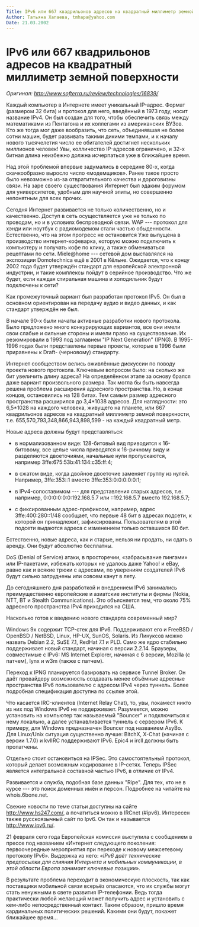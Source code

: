 ```yaml
---
Title: IPv6 или 667 квадрильонов адресов на квадратный миллиметр земной поверхности
Author: Татьяна Хапаева, tmhapa@yahoo.com
Date: 21.03.2002
---
```



IPv6 или 667 квадрильонов адресов на квадратный миллиметр земной поверхности
============================================================================

_Оригинал: http://www.softerra.ru/review/technologies/16839/_

 

Каждый компьютер в Интернете имеет уникальный IP-адрес. Формат (размером
32 бита) и протокол для него, введённый в 1973 году, носит название
IPv4. Он был создан для того, чтобы обеспечить связь между математиками
из Пентагона и их коллегами из американских ВУЗов. Кто же тогда мог даже
вообразить, что сеть, объединявшая не более сотни машин, будет развивать
такими дикими темпами, и к началу нового тысячелетия число ее обитателей
достигнет нескольких миллионов человек! Увы, колличество IP-адресов
ограничено, и 32-х битная длина неизбежно должна исчерпаться уже в
ближайшее время.

Над этой проблемой впервые задумались в середине 80-х, когда
скачкообразно выросло число «модемщиков». Ранее такое просто было
невозможно из-за отвратительного качества и дороговизны связи. На заре
своего существования Интернет был эдаким форумом для университетов,
удобным для научной элиты, но совершенно непонятным для всех прочих.

Сегодня Интернет развивается не только количественно, но и качественно.
Доступ в сеть осуществляется уже не только по проводам, но и в условиях
беспроводной связи. WAP --- протокол для хэнди или ноутбук с
радиомодемом стали частью обыденности. Естественно, что на этом прогресс
не остановится Уже выпущена в производство интернет-кофеварка, которую
можно подключить к компьютеру и получать кофе по клику, а также
обмениваться рецептами по сети. Miele@home --- сетевой дом выставлялся
на экспозиции Domotechnica ещё в 2001 в Кёльне. Ожидается, что к концу
2002 года будет утверждён стандарт для европейской электронной
индустрии, и такие комплексы пойдут в серийное производство. Что же
будет, если каждая стиральная машина и холодильник будут подключены к
сети?

Как промежуточный вариант был разработан протокол IPv5. Он был в
основном ориентирован на передачу аудио и видео данных, и как стандарт
утверждён не был.

В начале 90-х были начаты активные разработки нового протокола. Было
предложено много конкурирующих вариантов, все они имели свои слабые и
сильные стороны и имели право на существование. Их резюмировали в 1993
под заглавием "IP Next Generation" (IPNG). В 1995-1996 годах были
представлены первые проекты, которые в 1996 были приравнены к Draft-
(черновому) стандарту.

Интернет сообществом велись оживлённые дискуссии по поводу проекта
нового протокола. Ключевым вопросом было: на сколько же бит увеличить
длину адреса? На определённом этапе за основу брался даже вариант
произвольного размера. Так могла бы быть навсегда решена проблема
расширения адресного пространства. Но, в конце концов, остановились на
128 битах. Тем самым размер адресного пространства расширился до
3,4\*1038 адресов. Для наглядности: это 6,5\*1028 на каждого человека,
живущего на планете, или 667 квадрильонов адресов на квадратный
миллиметр земной поверхности, т.е. 655,570,793,348,866,943,898,599 -
на каждый квадратный метр.

Новые адреса должны будут представляться:

- в нормализованном виде: 128-битовый вид приводится к 16-битовому, все
целые числа приводятся к 16-ричному виду и разделяются двоеточиями,
начальные нули пропускаются, например 3ffe:675:53b:41:134:c35:ff:4;

- в сжатом виде, когда двойное двоеточие заменяет группу из нулей.
Например, 3ffe:353::1 вместо 3ffe:353:0:0:0:0:0:1;

- в IPv4-сопоставимом --- для представления старых адресов, т.е. например,
0:0:0:0:0:0:192.168.5.7 или ::192.168.5.7 вместо 192.168.5.7;

- с фиксированным адрес-префиксом, например, адрес 3ffe:400:280::1/48
сообщает, что первые 48 бит в адресах подсети, к которой он принадлежит,
зафиксированы. Пользователям в этой подсети выдаются адреса с изменением
только оставшихся 80 бит.

Естественно, новые адреса, как и старые, нельзя ни продать, ни сдать в
аренду. Они будут абсолютно бесплатны.

DoS (Denial of Service) атаки, в просторечии, «забрасывание пингами» или
IP-пакетами, избежать которых не удалось даже Yahoo! и eBay, равно как и
всякие трюки с адресами, по уверениям создателей IPv6 будут сильно
затруднены или совсем канут в лету.

До сегодняшнего дня разработкой и внедрением IPv6 занимались
преимущественно европейские и азиатские институты и фирмы (Nokia, NTT,
BT и Stealth Communications). Это объясняется тем, что около 75%
адресного пространства IPv4 приходится на США.

Насколько готов к введению нового стандарта современный мир?

Windows 9x содержит TCP-стек для IPv6. Поддерживают его и FreeBSD /
OpenBSD / NetBSD, Linux, HP-UX, SunOS, Solaris. Из Линуксов можно
назвать Debian 2.2, SuSE 7.1, RedHat 7.1 и PLD. Само же ядро стабильно
поддерживает новый стандарт, начиная с версии 2.2.14. Браузеры,
совместимые с IPv6: MS Internet Explorer, начиная с 6 версии, Mozilla (с
патчем), lynx и w3m (также с патчем).

Переход к IPNG планируется базировать на сервисе Tunnel Broker. Он даёт
провайдеру возможность создавать менее объёмные адресные пространства
IPv6 пользователю с адресом IPv4 через туннель. Более подробная
спецификация доступна по ссылке этой.

Что касается IRC-клиентов (Internet Relay Chat), то, увы, покамест никто
из них под Windows IPv6 не поддерживает. Разумеется, можно установить на
компьютер так называемый "Bouncer" и подключиться к нему локально, а
далее устанавливается туннель с сервером IPv6. К примеру, для Windows
предназначен Bouncer под названием AsyBo. Для Linux/Unix ситуация
существенно лучше: BitchX, X-Chat (начиная с версии 1.7.0) и kvlIRC
поддерживают IPv6. Epic4 и ircll должны быть пропатчены.

Отдельно стоит остановиться на IPSec. Это самостоятельный протокол,
который делает возможным кодирование в IP-сетях. Теперь IPSec является
интегральной составной частью IPv6, в отличие от IPv4.

Развивается и служба, подобная базе данных "Ripe". Для тех, кто не в
курсе --- это поиск доменных имён и персон. Подробнее на читайте на
whois.6bone.net.

Свежие новости по теме статьи доступны на сайте http://www.hs247.com/, а
початиться можно в IRCnet (#ipv6). Интересен также русскоязычный сайт
по Ipv6. Он так и называется http://www.ipv6.ru/.

21 февраля сего года Европейская комиссия выступила с сообщением в
прессе под названием «Интернет следующего поколения:
первоочередные мероприятия при переходе к новому межсетевому протоколу
IPv6». Выдержка из него: _«IPv6 даёт технические предпосылки для слияния
Интернета и мобильных коммуникации, в этой области Европа занимает
ключевые позиции»._

В результате проблема переходит в экономическую
плоскость, так как поставщики мобильной связи всерьёз опасаются, что их
службы могут стать ненужными в свете развития IP-телефонии. Ведь тогда
практически любой желающий может получить адрес и установить с кем-либо
непосредственный контакт. Таким образом, пришло время кардинальных
политических решений. Какими они будут, покажет ближайшее время...
